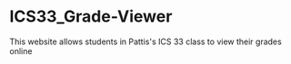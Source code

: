 # ICS33_Grade-Viewer
This website allows students in Pattis's ICS 33 class to view their grades online

